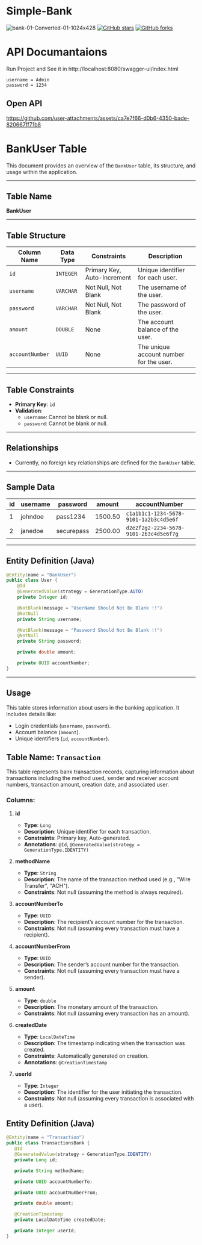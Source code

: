 # Simple-Bank
![bank-01-Converted-01-1024x428](https://github.com/user-attachments/assets/02e048d0-25ca-43b6-a0e9-4742c55dcc19)
[![GitHub stars](https://img.shields.io/github/stars/iampawan/FlutterExampleApps.svg?style=social&label=Star)](https://github.com/amirziyacode)
[![GitHub forks](https://img.shields.io/github/forks/iampawan/FlutterExampleApps.svg?style=social&label=Fork)](https://github.com/amirziyacode?tab=repositories)

# API Documantaions
  
  Run Project and See it in  http://localhost:8080/swagger-ui/index.html 
  
  ```Text
  username = Admin
  password = 1234
  ```
## Open API




https://github.com/user-attachments/assets/ca7e7f66-d0b6-4350-bade-820667ff71b8






# BankUser Table

This document provides an overview of the `BankUser` table, its structure, and usage within the application.

---

## Table Name
**BankUser**

---

## Table Structure

| Column Name   | Data Type      | Constraints                        | Description                            |
|---------------|----------------|-------------------------------------|----------------------------------------|
| `id`          | `INTEGER`      | Primary Key, Auto-Increment         | Unique identifier for each user.       |
| `username`    | `VARCHAR`      | Not Null, Not Blank                | The username of the user.              |
| `password`    | `VARCHAR`      | Not Null, Not Blank                | The password of the user.              |
| `amount`      | `DOUBLE`       | None                               | The account balance of the user.       |
| `accountNumber` | `UUID`       | None                               | The unique account number for the user.|

---

## Table Constraints

- **Primary Key**: `id`
- **Validation**:
  - `username`: Cannot be blank or null.
  - `password`: Cannot be blank or null.

---

## Relationships
- Currently, no foreign key relationships are defined for the `BankUser` table.

---

## Sample Data

| id | username   | password     | amount | accountNumber                         |
|----|------------|--------------|--------|---------------------------------------|
| 1  | johndoe    | pass1234     | 1500.50 | `c1a1b1c1-1234-5678-9101-1a2b3c4d5e6f` |
| 2  | janedoe    | securepass   | 2500.00 | `d2e2f2g2-2234-5678-9101-2b3c4d5e6f7g` |

---

## Entity Definition (Java)

```java
@Entity(name = "BankUser")
public class User {
    @Id
    @GeneratedValue(strategy = GenerationType.AUTO)
    private Integer id;

    @NotBlank(message = "UserName Should Not Be Blank !!")
    @NotNull
    private String username;

    @NotBlank(message = "Password Should Not Be Blank !!")
    @NotNull
    private String password;

    private double amount;

    private UUID accountNumber;
}
```

---

## Usage

This table stores information about users in the banking application. It includes details like:
- Login credentials (`username`, `password`).
- Account balance (`amount`).
- Unique identifiers (`id`, `accountNumber`).

## Table Name: `Transaction`

This table represents bank transaction records, capturing information about transactions including the method used, sender and receiver account numbers, transaction amount, creation date, and associated user.

### Columns:

1. **id**
   - **Type**: `Long`
   - **Description**: Unique identifier for each transaction.
   - **Constraints**: Primary key, Auto-generated.
   - **Annotations**: `@Id`, `@GeneratedValue(strategy = GenerationType.IDENTITY)`

2. **methodName**
   - **Type**: `String`
   - **Description**: The name of the transaction method used (e.g., "Wire Transfer", "ACH").
   - **Constraints**: Not null (assuming the method is always required).

3. **accountNumberTo**
   - **Type**: `UUID`
   - **Description**: The recipient’s account number for the transaction.
   - **Constraints**: Not null (assuming every transaction must have a recipient).

4. **accountNumberFrom**
   - **Type**: `UUID`
   - **Description**: The sender’s account number for the transaction.
   - **Constraints**: Not null (assuming every transaction must have a sender).

5. **amount**
   - **Type**: `double`
   - **Description**: The monetary amount of the transaction.
   - **Constraints**: Not null (assuming every transaction has an amount).

6. **createdDate**
   - **Type**: `LocalDateTime`
   - **Description**: The timestamp indicating when the transaction was created.
   - **Constraints**: Automatically generated on creation.
   - **Annotations**: `@CreationTimestamp`

7. **userId**
   - **Type**: `Integer`
   - **Description**: The identifier for the user initiating the transaction.
   - **Constraints**: Not null (assuming every transaction is associated with a user).
  
 ## Entity Definition (Java) 
 
 ```java
@Entity(name = "Transaction")
public class TransactionsBank {
    @Id
    @GeneratedValue(strategy = GenerationType.IDENTITY)
    private Long id;

    private String methodName;

    private UUID accountNumberTo;

    private UUID accountNumberFrom;

    private double amount;

    @CreationTimestamp
    private LocalDateTime createdDate;

    private Integer userId;
}
```
